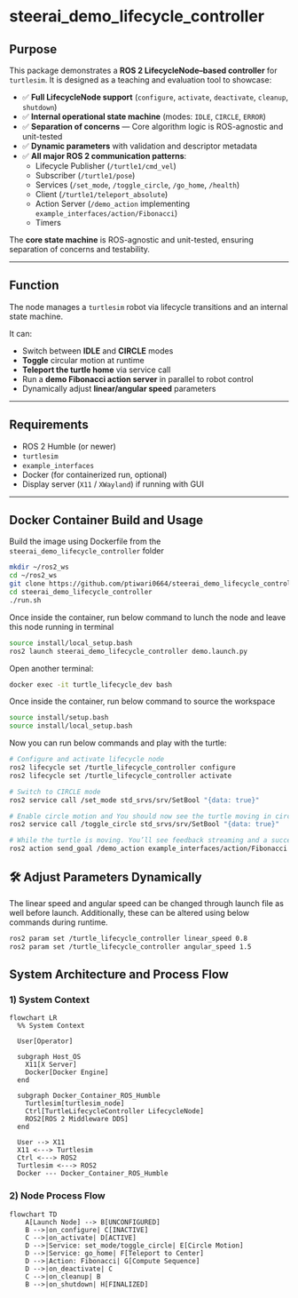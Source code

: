 # steerai_demo_lifecycle_controller

## Purpose
This package demonstrates a **ROS 2 LifecycleNode–based controller** for `turtlesim`. It is designed as a teaching and evaluation tool to showcase:

- ✅ **Full LifecycleNode support** (`configure`, `activate`, `deactivate`, `cleanup`, `shutdown`)
- ✅ **Internal operational state machine** (modes: `IDLE`, `CIRCLE`, `ERROR`)
- ✅ **Separation of concerns** — Core algorithm logic is ROS-agnostic and unit-tested
- ✅ **Dynamic parameters** with validation and descriptor metadata
- ✅ **All major ROS 2 communication patterns**:
  - Lifecycle Publisher (`/turtle1/cmd_vel`)
  - Subscriber (`/turtle1/pose`)
  - Services (`/set_mode`, `/toggle_circle`, `/go_home`, `/health`)
  - Client (`/turtle1/teleport_absolute`)
  - Action Server (`/demo_action` implementing `example_interfaces/action/Fibonacci`)
  - Timers

The **core state machine** is ROS-agnostic and unit-tested, ensuring separation of concerns and testability.  

---

## Function

The node manages a `turtlesim` robot via lifecycle transitions and an internal state machine.  

It can:

- Switch between **IDLE** and **CIRCLE** modes
- **Toggle** circular motion at runtime
- **Teleport the turtle home** via service call
- Run a **demo Fibonacci action server** in parallel to robot control
- Dynamically adjust **linear/angular speed** parameters

---

## Requirements

- ROS 2 Humble (or newer)
- `turtlesim`
- `example_interfaces`
- Docker (for containerized run, optional)
- Display server (`X11` / `XWayland`) if running with GUI


---

## Docker Container Build and Usage
Build the image using Dockerfile from the `steerai_demo_lifecycle_controller` folder

```bash
mkdir ~/ros2_ws
cd ~/ros2_ws
git clone https://github.com/ptiwari0664/steerai_demo_lifecycle_controller.git
cd steerai_demo_lifecycle_controller
./run.sh
```
Once inside the container, run below command to lunch the node and leave this node running in terminal

```bash
source install/local_setup.bash
ros2 launch steerai_demo_lifecycle_controller demo.launch.py
```

Open another terminal:
```bash
docker exec -it turtle_lifecycle_dev bash
```
Once inside the container, run below command to source the workspace
```bash
source install/setup.bash 
source install/local_setup.bash 
```
Now you can run below commands and play with the turtle:

```bash
# Configure and activate lifecycle node
ros2 lifecycle set /turtle_lifecycle_controller configure
ros2 lifecycle set /turtle_lifecycle_controller activate

# Switch to CIRCLE mode
ros2 service call /set_mode std_srvs/srv/SetBool "{data: true}"

# Enable circle motion and You should now see the turtle moving in circles.
ros2 service call /toggle_circle std_srvs/srv/SetBool "{data: true}"

# While the turtle is moving. You’ll see feedback streaming and a succeeded result while the turtle keeps circling.
ros2 action send_goal /demo_action example_interfaces/action/Fibonacci "{order: 10}"
```

## 🛠 Adjust Parameters Dynamically 
The linear speed and angular speed can be changed through launch file as well before launch. Additionally, these can be altered using below commands during runtime. 

```bash
ros2 param set /turtle_lifecycle_controller linear_speed 0.8
ros2 param set /turtle_lifecycle_controller angular_speed 1.5
```

## System Architecture and Process Flow

### 1) System Context
```mermaid
flowchart LR
  %% System Context

  User[Operator]

  subgraph Host_OS
    X11[X Server]
    Docker[Docker Engine]
  end

  subgraph Docker_Container_ROS_Humble
    Turtlesim[turtlesim_node]
    Ctrl[TurtleLifecycleController LifecycleNode]
    ROS2[ROS 2 Middleware DDS]
  end

  User --> X11
  X11 <---> Turtlesim
  Ctrl <---> ROS2
  Turtlesim <---> ROS2
  Docker --- Docker_Container_ROS_Humble
```

### 2) Node Process Flow
```mermaid
flowchart TD
    A[Launch Node] --> B[UNCONFIGURED]
    B -->|on_configure| C[INACTIVE]
    C -->|on_activate| D[ACTIVE]
    D -->|Service: set_mode/toggle_circle| E[Circle Motion]
    D -->|Service: go_home| F[Teleport to Center]
    D -->|Action: Fibonacci| G[Compute Sequence]
    D -->|on_deactivate| C
    C -->|on_cleanup| B
    B -->|on_shutdown| H[FINALIZED]
```
